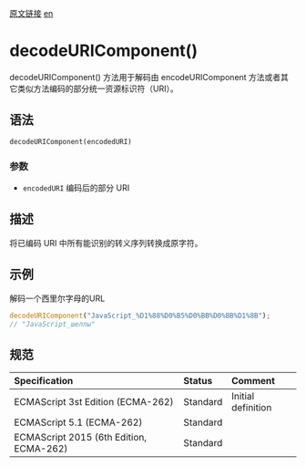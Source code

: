 <a href="https://developer.mozilla.org/zh-CN/docs/Web/JavaScript/Reference/Global_Objects/decodeURIComponent" target="_blank">原文链接</a>
<a href="https://developer.mozilla.org/en-US/docs/Web/JavaScript/Reference/Global_Objects/decodeURIComponent" target="_blank">en</a>

# decodeURIComponent()

decodeURIComponent() 方法用于解码由 encodeURIComponent 方法或者其它类似方法编码的部分统一资源标识符（URI）。

## 语法
`decodeURIComponent(encodedURI)`

### 参数
* `encodedURI` 编码后的部分 URI

## 描述
将已编码 URI 中所有能识别的转义序列转换成原字符。

## 示例

解码一个西里尔字母的URL
```javascript
decodeURIComponent("JavaScript_%D1%88%D0%B5%D0%BB%D0%BB%D1%8B");
// "JavaScript_шеллы"
```

## 规范

| Specification                           | Status   | Comment            |
|:----------------------------------------|:---------|:-------------------|
| ECMAScript 3st Edition (ECMA-262)       | Standard | Initial definition |
| ECMAScript 5.1 (ECMA-262)               | Standard |                    |
| ECMAScript 2015 (6th Edition, ECMA-262) | Standard |                    |